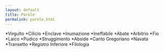 ```yaml
---
layout: default
title: Parole
permalink: parole.html
---
```


*Virgulto
*Cilicio
*Enclave
*Inumazione
*Ineffabile
*Abate
*Arbitrio
*Fio
*Laico
*Pudico
*Struggimento
*Abside
*Canto Gregoriano
*Navata
*Transetto
*Registro Inferiore
*Filologia
